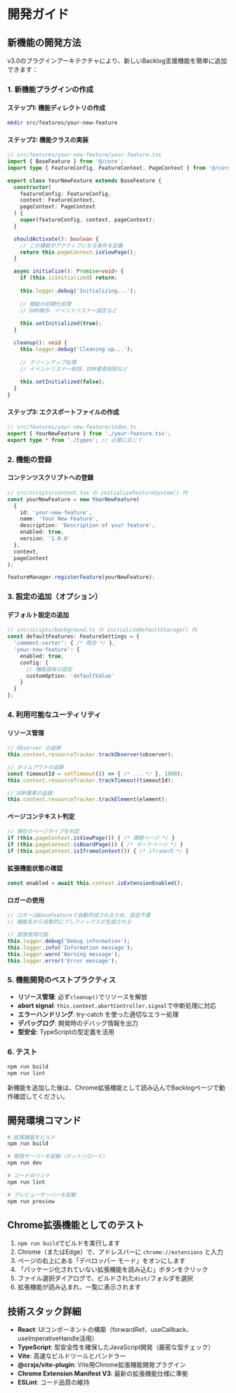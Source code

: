 # 開発ガイド

## 新機能の開発方法

v3.0のプラグインアーキテクチャにより、新しいBacklog支援機能を簡単に追加できます：

### 1. 新機能プラグインの作成

#### ステップ1: 機能ディレクトリの作成
```bash
mkdir src/features/your-new-feature
```

#### ステップ2: 機能クラスの実装
```typescript
// src/features/your-new-feature/your-feature.tsx
import { BaseFeature } from '@/core';
import type { FeatureConfig, FeatureContext, PageContext } from '@/core';

export class YourNewFeature extends BaseFeature {
  constructor(
    featureConfig: FeatureConfig,
    context: FeatureContext,
    pageContext: PageContext
  ) {
    super(featureConfig, context, pageContext);
  }

  shouldActivate(): boolean {
    // この機能がアクティブになる条件を定義
    return this.pageContext.isViewPage();
  }

  async initialize(): Promise<void> {
    if (this.isInitialized) return;
    
    this.logger.debug('Initializing...');
    
    // 機能の初期化処理
    // DOM操作、イベントリスナー設定など
    
    this.setInitialized(true);
  }

  cleanup(): void {
    this.logger.debug('Cleaning up...');
    
    // クリーンアップ処理
    // イベントリスナー削除、DOM要素削除など
    
    this.setInitialized(false);
  }
}
```

#### ステップ3: エクスポートファイルの作成
```typescript
// src/features/your-new-feature/index.ts
export { YourNewFeature } from './your-feature.tsx';
export type * from './types'; // 必要に応じて
```

### 2. 機能の登録

#### コンテンツスクリプトへの登録
```typescript
// src/scripts/content.tsx の initializeFeatureSystem() 内
const yourNewFeature = new YourNewFeature(
  {
    id: 'your-new-feature',
    name: 'Your New Feature',
    description: 'Description of your feature',
    enabled: true,
    version: '1.0.0'
  },
  context,
  pageContext
);

featureManager.registerFeature(yourNewFeature);
```

### 3. 設定の追加（オプション）

#### デフォルト設定の追加
```typescript
// src/scripts/background.ts の initializeDefaultStorage() 内
const defaultFeatures: FeatureSettings = {
  'comment-sorter': { /* 既存 */ },
  'your-new-feature': {
    enabled: true,
    config: {
      // 機能固有の設定
      customOption: 'defaultValue'
    }
  }
};
```

### 4. 利用可能なユーティリティ

#### リソース管理
```typescript
// Observer の追跡
this.context.resourceTracker.trackObserver(observer);

// タイムアウトの追跡  
const timeoutId = setTimeout(() => { /* ... */ }, 1000);
this.context.resourceTracker.trackTimeout(timeoutId);

// DOM要素の追跡
this.context.resourceTracker.trackElement(element);
```

#### ページコンテキスト判定
```typescript
// 現在のページタイプを判定
if (this.pageContext.isViewPage()) { /* 課題ページ */ }
if (this.pageContext.isBoardPage()) { /* ボードページ */ }  
if (this.pageContext.isIframeContext()) { /* iframe内 */ }
```

#### 拡張機能状態の確認
```typescript
const enabled = await this.context.isExtensionEnabled();
```

#### ロガーの使用
```typescript
// ロガーはBaseFeatureで自動作成されるため、設定不要
// 機能名から自動的にプレフィックスが生成される

// 直接使用可能
this.logger.debug('Debug information');
this.logger.info('Information message');
this.logger.warn('Warning message');
this.logger.error('Error message');
```

### 5. 機能開発のベストプラクティス

- **リソース管理**: 必ず`cleanup()`でリソースを解放
- **abort signal**: `this.context.abortController.signal`で中断処理に対応
- **エラーハンドリング**: try-catch を使った適切なエラー処理
- **デバッグログ**: 開発時のデバッグ情報を出力
- **型安全**: TypeScriptの型定義を活用

### 6. テスト

```bash
npm run build
npm run lint
```

新機能を追加した後は、Chrome拡張機能として読み込んでBacklogページで動作確認してください。

## 開発環境コマンド

```bash
# 拡張機能をビルド
npm run build

# 開発サーバーを起動（ホットリロード）
npm run dev

# コードのリント
npm run lint

# プレビューサーバーを起動
npm run preview
```

## Chrome拡張機能としてのテスト

1. `npm run build`でビルドを実行します
2. Chrome（またはEdge）で、アドレスバーに `chrome://extensions` と入力
3. ページの右上にある「デベロッパー モード」をオンにします
4. 「パッケージ化されていない拡張機能を読み込む」ボタンをクリック
5. ファイル選択ダイアログで、ビルドされた`dist/`フォルダを選択
6. 拡張機能が読み込まれ、一覧に表示されます

## 技術スタック詳細

- **React**: UIコンポーネントの構築（forwardRef、useCallback、useImperativeHandle活用）
- **TypeScript**: 型安全性を確保したJavaScript開発（厳密な型チェック）
- **Vite**: 高速なビルドツールとバンドラー
- **@crxjs/vite-plugin**: Vite用Chrome拡張機能開発プラグイン
- **Chrome Extension Manifest V3**: 最新の拡張機能仕様に準拠
- **ESLint**: コード品質の維持